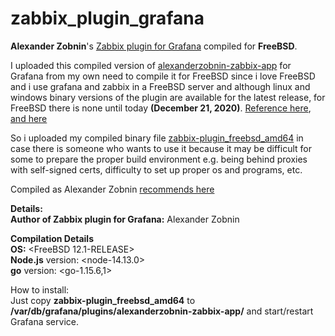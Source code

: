 # zabbix_plugin_grafana
**Alexander Zobnin**'s [Zabbix plugin for Grafana](https://grafana.com/grafana/plugins/alexanderzobnin-zabbix-app) compiled for **FreeBSD**.

I uploaded this compiled version of [alexanderzobnin-zabbix-app](https://github.com/alexanderzobnin/grafana-zabbix-app) for Grafana from my own need to compile it for FreeBSD since i love FreeBSD and i use grafana and zabbix in a FreeBSD server and although linux and windows binary versions of the plugin are available for the latest release, for FreeBSD there is none until today **(December 21, 2020)**.
[Reference here](https://github.com/alexanderzobnin/grafana-zabbix/issues/1022), [and here](https://github.com/alexanderzobnin/grafana-zabbix/issues/1054#issuecomment-706676252)

So i uploaded my compiled binary file [zabbix-plugin_freebsd_amd64](https://github.com/a0rat0s/zabbix_plugin_grafana/releases/latest) in case there is someone who wants to use it because it may be difficult for some to prepare the proper build environment e.g. being behind proxies with self-signed certs, difficulty to set up proper os and programs, etc.

Compiled as Alexander Zobnin [recommends here](https://github.com/alexanderzobnin/grafana-zabbix/issues/1022#issuecomment-682366412)

**Details:**<br>
**Author of Zabbix plugin for Grafana:** Alexander Zobnin<br>

**Compilation Details**<br>
**OS:** <FreeBSD 12.1-RELEASE><br>
**Node.js** version: <node-14.13.0><br>
**go** version: <go-1.15.6,1><br>

How to install:<br>
Just copy **zabbix-plugin_freebsd_amd64** to **/var/db/grafana/plugins/alexanderzobnin-zabbix-app/** and start/restart Grafana service.
